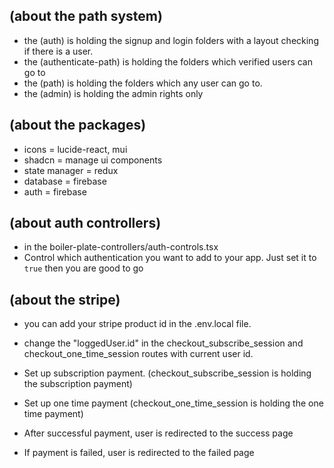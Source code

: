 
<!-- /-------------------------------------------------- -->

## (about the path system)

- the (auth) is holding the signup and login folders with a layout checking if there is a user.
- the (authenticate-path) is holding the folders which verified users can go to
- the (path) is holding the folders which any user can go to.
- the (admin) is holding the admin rights only

## (about the packages)

- icons = lucide-react, mui
- shadcn = manage ui components
- state manager = redux
- database = firebase
- auth = firebase

## (about auth controllers)
- in the boiler-plate-controllers/auth-controls.tsx
- Control which authentication you want to add to your app. Just set it to `true` then you are good to go


## (about the stripe)

- you can add your stripe product id in the .env.local file.
- change the "loggedUser.id" in the checkout_subscribe_session and checkout_one_time_session routes with current user id.
- Set up subscription payment. (checkout_subscribe_session is holding the subscription payment)
- Set up one time payment (checkout_one_time_session is holding the one time payment)

- After successful payment, user is redirected to the success page
- If payment is failed, user is redirected to the failed page